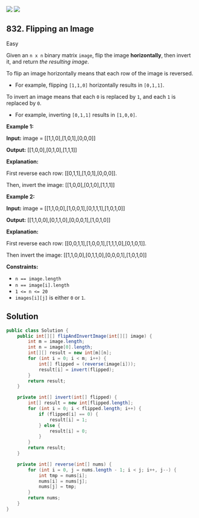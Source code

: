 [![](https://img.shields.io/github/stars/javadev/LeetCode-in-Java?label=Stars&style=flat-square)](https://github.com/javadev/LeetCode-in-Java)
[![](https://img.shields.io/github/forks/javadev/LeetCode-in-Java?label=Fork%20me%20on%20GitHub%20&style=flat-square)](https://github.com/javadev/LeetCode-in-Java/fork)

## 832\. Flipping an Image

Easy

Given an `n x n` binary matrix `image`, flip the image **horizontally**, then invert it, and return _the resulting image_.

To flip an image horizontally means that each row of the image is reversed.

*   For example, flipping `[1,1,0]` horizontally results in `[0,1,1]`.

To invert an image means that each `0` is replaced by `1`, and each `1` is replaced by `0`.

*   For example, inverting `[0,1,1]` results in `[1,0,0]`.

**Example 1:**

**Input:** image = \[\[1,1,0],[1,0,1],[0,0,0]]

**Output:** [[1,0,0],[0,1,0],[1,1,1]]

**Explanation:**

First reverse each row: [[0,1,1],[1,0,1],[0,0,0]].

Then, invert the image: [[1,0,0],[0,1,0],[1,1,1]] 

**Example 2:**

**Input:** image = \[\[1,1,0,0],[1,0,0,1],[0,1,1,1],[1,0,1,0]]

**Output:** [[1,1,0,0],[0,1,1,0],[0,0,0,1],[1,0,1,0]]

**Explanation:**

First reverse each row: [[0,0,1,1],[1,0,0,1],[1,1,1,0],[0,1,0,1]].

Then invert the image: [[1,1,0,0],[0,1,1,0],[0,0,0,1],[1,0,1,0]] 

**Constraints:**

*   `n == image.length`
*   `n == image[i].length`
*   `1 <= n <= 20`
*   `images[i][j]` is either `0` or `1`.

## Solution

```java
public class Solution {
    public int[][] flipAndInvertImage(int[][] image) {
        int m = image.length;
        int n = image[0].length;
        int[][] result = new int[m][n];
        for (int i = 0; i < m; i++) {
            int[] flipped = (reverse(image[i]));
            result[i] = invert(flipped);
        }
        return result;
    }

    private int[] invert(int[] flipped) {
        int[] result = new int[flipped.length];
        for (int i = 0; i < flipped.length; i++) {
            if (flipped[i] == 0) {
                result[i] = 1;
            } else {
                result[i] = 0;
            }
        }
        return result;
    }

    private int[] reverse(int[] nums) {
        for (int i = 0, j = nums.length - 1; i < j; i++, j--) {
            int tmp = nums[i];
            nums[i] = nums[j];
            nums[j] = tmp;
        }
        return nums;
    }
}
```